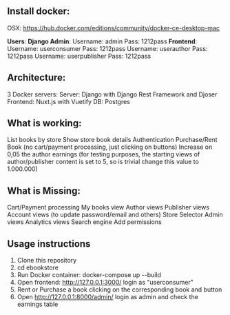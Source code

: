 ## **Install docker**:
  OSX: https://hub.docker.com/editions/community/docker-ce-desktop-mac

**Users**:
  **Django Admin**:
    Username: admin
    Pass: 1212pass
  **Frontend**:
    Username: userconsumer
    Pass: 1212pass
    Username: userauthor
    Pass: 1212pass
    Username: userpublisher
    Pass: 1212pass


## **Architecture**:
  3 Docker servers:
    Server: Django with Django Rest Framework and Djoser
    Frontend: Nuxt.js with Vuetify
    DB: Postgres

## **What is working**:
  List books by store
  Show store book details
  Authentication
  Purchase/Rent Book (no cart/payment processing, just clicking on buttons)
  Increase on 0,05 the author earnings (for testing purposes, the starting views
  of author/publisher content is set to 5, so is trivial change this value to 1.000.000)

## **What is Missing**:
  Cart/Payment processing
  My books view
  Author views
  Publisher views
  Account views (to update password/email and others)
  Store Selector
  Admin views
  Analytics views
  Search engine
  Add permissions

## **Usage instructions**

1. Clone this repository
2. cd ebookstore
3. Run Docker container:
     docker-compose up --build
4. Open frontend: http://127.0.0.1:3000/ login as "userconsumer"
5. Rent or Purchase a book clicking on the corresponding book and button
6. Open http://127.0.0.1:8000/admin/ login as admin and check the earnings table

